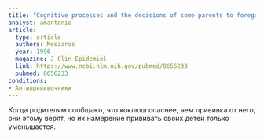 ```yaml
---
title: "Cognitive processes and the decisions of some parents to forego pertussis vaccination for their children"
analyst: amantonio
article:
  type: article
  authors: Meszaros
  year: 1996
  magazine: J Clin Epidemiol
  link: https://www.ncbi.nlm.nih.gov/pubmed/8656233
  pubmed: 8656233
conditions:
- Антипрививочники
---
```


Когда родителям сообщают, что коклюш опаснее, чем прививка от него, они этому верят, но их намерение прививать своих детей только уменьшается.
